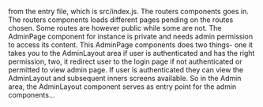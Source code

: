 from the entry file, which is src/index.js. The routers components goes in. The routers components loads different pages pending on the routes chosen. Some routes are however public while some are not. The AdminPage component for instance is private and needs admin permission to access its content. This AdminPage components does two things- one it takes you to the AdminLayout area if user is authenticated and has the right permission, two, it redirect user to the login page if not authenticated or permitted to view admin page. If user is authenticated they can view the AdminLayout and subsequent inners screens available.
So in the Admin area, the AdminLayout component serves as entry point for the admin components...
